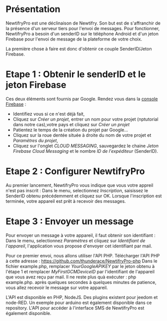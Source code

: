# Présentation

NewtifryPro est une déclinaison de Newtifry. Son but est de s'affranchir de la présence d'un serveur tiers pour l'envoi de messages.
Pour fonctionner, NewtifryPro a besoin d'un senderID sur le téléphone Android et d'un jeton Firebase pour l'envoi de message de la plateforme de votre choix.

La première chose à faire est donc d'obtenir ce couple SenderID/Jeton Firebase.

# Etape 1 : Obtenir le senderID et le jeton Firebase
Ces deux éléments sont fournis par Google. 
Rendez vous dans la [console Firebase](https://console.firebase.google.com/) :
  * Identifiez vous si ce n'est déjà fait,
  * Cliquez sur *Créer un projet*, entrer un nom pour votre projet (nptutorial dans notre cas),votre pays et cliquez sur *Créer un projet*
  * Patientez le temps de la création du projet par Google...
  * Cliquez sur la roue dentée située à droite du nom de votre projet et *Paramètres du projet*,
  * Cliquez sur l'onglet *CLOUD MESSAGING*, sauvegardez le chaine *Jeton Firebase Cloud Messaging* et le nombre *ID de l'expéditeur* (SenderID).

# Etape 2 : Configurer NewtifryPro
Au premier lancement, NewtifryPro vous indique que vous votre appreil n'est pas inscrit : Dans le menu, selectionnez *Inscription*, saisissez le SenderID obtenu précédemment et cliquez sur OK.
Lorsque l'inscription est terminée, votre appareil est prêt à recevoir des messages.

# Etape 3 : Envoyer un message
Pour envoyer un message à votre appareil, il faut obtenir son identifiant : Dans le menu, selectionnez *Paramètres* et cliquez sur *Identifiant de l'appareil*, l'application vous propose d'envoyer cet identifiant par mail.

Pour ce premier envoi, nous allons utiliser l'API PHP. Télécharger l'API PHP à cette adresse : https://github.com/thunderace/NewtifryPro-php
Dans le fichier example.php, remplacer *YourGoogleAPIKEY* par le jeton obtenu à l'étape 1 et remplacer *MyFirstGCMDeviceID* par l'identifiant de l'appareil que vous avez reçu par mail.
Il ne reste plus quà exécuter : php example.php. après quelques secondes à quelques minutes de patience, vous allez recevoir le message sur votre appareil.

L'API est disponible en PHP, NodeJS. Des plugins existent pour jeedom et node-RED. Un exemple pour arduino est également disponible dans ce repository.
L'API pour accéder à l'interface SMS de NewtifryPro est également disponible.
